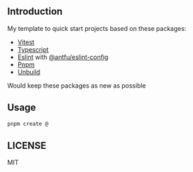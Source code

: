 ## Introduction

My template to quick start projects based on these packages:

* [Vitest](https://vitest.dev/)
* [Typescript](https://typescriptlang.org)
* [Eslint](https://eslint.style/) with [@antfu/eslint-config](https://github.com/antfu/eslint-config)
* [Pnpm](https://pnpm.io/)
* [Unbuild](https://github.com/unjs/unbuild)

Would keep these packages as new as possible

## Usage

```sh
pnpm create @
```

## LICENSE

MIT